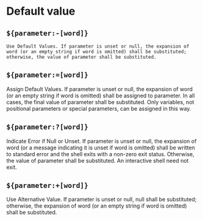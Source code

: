 # Default value

## `${parameter:-[word]}`

    Use Default Values. If parameter is unset or null, the expansion of word (or an empty string if word is omitted) shall be substituted; otherwise, the value of parameter shall be substituted.

## `${parameter:=[word]}`

Assign Default Values. If parameter is unset or null, the expansion of word (or an empty string if word is omitted)
shall be assigned to parameter. In all cases, the final value of parameter shall be substituted. Only variables, not
positional parameters or special parameters, can be assigned in this way.

## `${parameter:?[word]}`

Indicate Error if Null or Unset. If parameter is unset or null, the expansion of word (or a message indicating it is
unset if word is omitted) shall be written to standard error and the shell exits with a non-zero exit status. Otherwise,
the value of parameter shall be substituted. An interactive shell need not exit.

## `${parameter:+[word]}`

Use Alternative Value. If parameter is unset or null, null shall be substituted; otherwise, the expansion of word (or an
empty string if word is omitted) shall be substituted.
